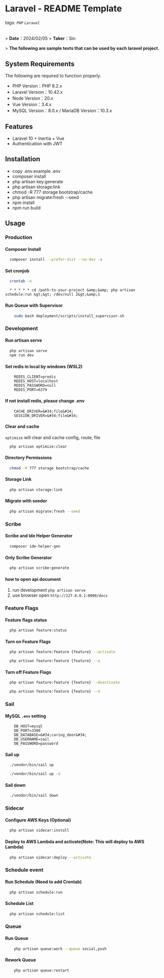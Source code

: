 # Laravel - README Template

###### tags: `PHP` `Laravel`

&gt; **Date**：2024/02/05
&gt; **Taker**：Sin

&gt; **The following are sample texts that can be used by each laravel project.**

## System Requirements

The following are required to function properly.

* PHP Version：PHP 8.2.x
* Laravel Version：10.42.x
* Node Version：20.x
* Vue Version：3.4.x
* MySQL Version：8.0.x / MariaDB Version：10.3.x

## Features

* Laravel 10 + Inertia + Vue
* Authentication with JWT

## Installation

* copy .env.example .env
* composer install
* php artisan key:generate
* php artisan storage:link
* chmod -R 777 storage bootstrap/cache
* php artisan migrate:fresh --seed
* npm install
* npm run build

## Usage

### Production

#### Composer Install

```bash
  composer install --prefer-dist --no-dev -a
```

#### Set cronjob

```bash
  crontab -e
```

```text
  * * * * * cd /path-to-your-project &amp;&amp; php artisan schedule:run &gt;&gt; /dev/null 2&gt;&amp;1
```

#### Run Queue with Supervisor

```bash
    sudo bash deployment/scripts/install_supervisor.sh
```

### Development

#### Run artisan serve

```bash
  php artisan serve
  npm run dev
```

#### Set redis in local by windows (WSL2)

```dotenv
    REDIS_CLIENT=predis
    REDIS_HOST=localhost
    REDIS_PASSWORD=null
    REDIS_PORT=6379
```

#### If not install redis, please change .env

```dotenv
    CACHE_DRIVER=&#34;file&#34;
    SESSION_DRIVER=&#34;file&#34;
```

#### Clear and cache

`optimize` will clear and cache config, route, file

```bash
  php artisan optimize:clear
```

#### Directory Permissions

```bash
  chmod -R 777 storage bootstrap/cache
```

#### Storage Link

```bash
  php artisan storage:link
```

#### Migrate with seeder

```bash
  php artisan migrate:fresh --seed
```

### Scribe

#### Scribe and Ide Helper Generator

```bash
  composer ide-helper-gen
```

#### Only Scribe Generator

```bash
  php artisan scribe:generate
```

#### how to open api document

1. run development `php artisan serve`
2. use browser open `http://127.0.0.1:8000/docs`

### Feature Flags

#### Feature flags status

```bash
  php artisan feature:status
```

#### Turn on Feature Flags

```bash
  php artisan feature:feature {feature} --activate
```

```bash
  php artisan feature:feature {feature} --a
```

#### Turn off Feature Flags

```bash
  php artisan feature:feature {feature} --deactivate
```

```bash
  php artisan feature:feature {feature} --d
```

### Sail

#### MySQL `.env` setting

```dotenv
    DB_HOST=mysql
    DB_PORT=3306
    DB_DATABASE=&#34;caring_deer&#34;
    DB_USERNAME=sail
    DB_PASSWORD=password
```

#### Sail up

```bash
  ./vendor/bin/sail up
```

```bash
  ./vendor/bin/sail up -d
```

#### Sail down

```bash
  ./vendor/bin/sail down
```

### Sidecar

#### Configure AWS Keys (Optional)

```bash
  php artisan sidecar:install
```

#### Deploy to AWS Lambda and activate(Note: This will deploy to AWS Lambda)

```bash
  php artisan sidecar:deploy --activate
```

### Schedule event

#### Run Schedule (Need to add Crontab)

```bash
  php artisan schedule:run
```

#### Schedule List

```bash
  php artisan schedule:list
```

### Queue

#### Run Queue

```bash
    php artisan queue:work --queue social,push
```

#### Rework Queue

```bash
    php artisan queue:restart
```
